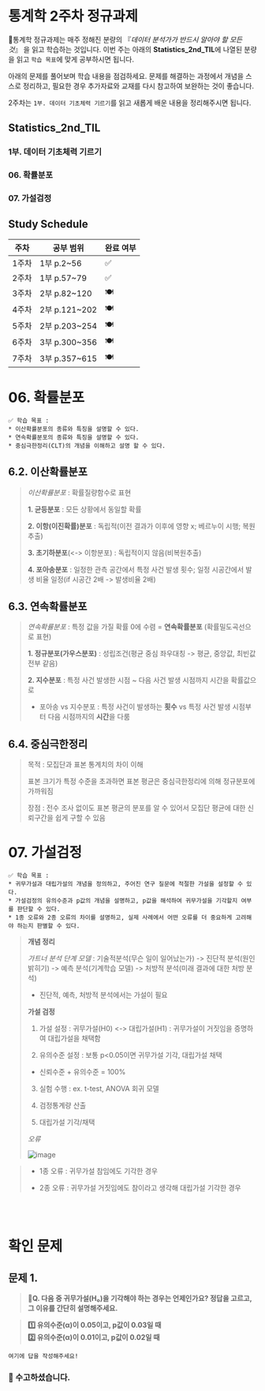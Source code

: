 # 통계학 2주차 정규과제

📌통계학 정규과제는 매주 정해진 분량의 『*데이터 분석가가 반드시 알아야 할 모든 것*』 을 읽고 학습하는 것입니다. 이번 주는 아래의 **Statistics_2nd_TIL**에 나열된 분량을 읽고 `학습 목표`에 맞게 공부하시면 됩니다.

아래의 문제를 풀어보며 학습 내용을 점검하세요. 문제를 해결하는 과정에서 개념을 스스로 정리하고, 필요한 경우 추가자료와 교재를 다시 참고하여 보완하는 것이 좋습니다.

2주차는 `1부. 데이터 기초체력 기르기`를 읽고 새롭게 배운 내용을 정리해주시면 됩니다.


## Statistics_2nd_TIL

### 1부. 데이터 기초체력 기르기
### 06. 확률분포
### 07. 가설검정

## Study Schedule

|주차 | 공부 범위     | 완료 여부 |
|----|----------------|----------|
|1주차| 1부 p.2~56     | ✅      |
|2주차| 1부 p.57~79    | ✅      | 
|3주차| 2부 p.82~120   | 🍽️      | 
|4주차| 2부 p.121~202  | 🍽️      | 
|5주차| 2부 p.203~254  | 🍽️      | 
|6주차| 3부 p.300~356  | 🍽️      | 
|7주차| 3부 p.357~615  | 🍽️      |

<!-- 여기까진 그대로 둬 주세요-->

# 06. 확률분포

```
✅ 학습 목표 :
* 이산확률분포의 종류와 특징을 설명할 수 있다.
* 연속확률분포의 종류와 특징을 설명할 수 있다. 
* 중심극한정리(CLT)의 개념을 이해하고 설명 할 수 있다.
```

## 6.2. 이산확률분포

> *이산확률분포* : 확률질량함수로 표현
> 
> **1. 균등분포** : 모든 상황에서 동일할 확률
> 
> **2. 이항(이진확률)분포** : 독립적(이전 결과가 이후에 영향 x; 베르누이 시행; 복원추출)
> 
> **3. 초기하분포**(<-> 이항분포) : 독립적이지 않음(비복원추출)
> 
> **4. 포아송분포** : 일정한 관측 공간에서 특정 사건 발생 횟수; 일정 시공간에서 발생 비율 일정(if 시공간 2배 -> 발생비율 2배)
> 
<!--수식과 공식을 암기하기보다는 분포의 개념과 특성을 위주로 공부해주세요. 분석 대상의 데이터가 어떠한 확률분포의 특성을 가지고 있는지를 아는 것이 더 중요합니다.-->


## 6.3. 연속확률분포

> *연속확률분포* : 특정 값을 가질 확률 0에 수렴 = **연속확률분포** (확률밀도곡선으로 표현)
> 
> **1. 정규분포(가우스분포)** : 성립조건(평균 중심 좌우대칭 -> 평균, 중앙값, 최빈값 전부 같음)
> 
> **2. 지수분포** : 특정 사건 발생한 시점 ~ 다음 사건 발생 시점까지 시간을 확률값으로
> 
> - 포아송 vs 지수분포 : 특정 사건이 발생하는 **횟수** vs 특정 사건 발생 시점부터 다음 시점까지의 **시간**을 다룸

<!--수식과 공식을 암기하기보다는 분포의 개념과 특성을 위주로 공부해주세요. 분석 대상의 데이터가 어떠한 확률분포의 특성을 가지고 있는지를 아는 것이 더 중요합니다.-->


## 6.4. 중심극한정리

> 목적 : 모집단과 표본 통계치의 차이 이해
>
> 표본 크기가 특정 수준을 초과하면 표본 평균은 중심극한정리에 의해 정규분포에 가까워짐
>
> 장점 : 전수 조사 없이도 표본 평균의 분포를 알 수 있어서 모집단 평균에 대한 신뢰구간을 쉽게 구할 수 있음


# 07. 가설검정

```
✅ 학습 목표 :
* 귀무가설과 대립가설의 개념을 정의하고, 주어진 연구 질문에 적절한 가설을 설정할 수 있다.
* 가설검정의 유의수준과 p값의 개념을 설명하고, p값을 해석하여 귀무가설을 기각할지 여부를 판단할 수 있다.
* 1종 오류와 2종 오류의 차이를 설명하고, 실제 사례에서 어떤 오류를 더 중요하게 고려해야 하는지 판별할 수 있다.
```

>**개념 정리**
>
> *가트너 분석 단계 모델*  : 기술적분석(무슨 일이 일어났는가) -> 진단적 분석(원인 밝히기) -> 예측 분석(기계학습 모델) -> 처방적 분석(미래 결과에 대한 처방 분석)
>
>- 진단적, 예측, 처방적 분석에서는 가설이 필요
>
>**가설 검정** 
>
>1. 가설 설정 : 귀무가설(H0) <-> 대립가설(H1) : 귀무가설이 거짓임을 증명하여 대립가설을 채택함
>
>2. 유의수준 설정 : 보통 p<0.05이면 귀무가설 기각, 대립가설 채택
>- 신뢰수준 + 유의수준 = 100%
>
>3. 실험 수행 : ex. t-test, ANOVA 회귀 모델
>
>4. 검정통계량 산출
>
>5. 대립가설 기각/채택
>
>*오류*
>
>
>![image](https://github.com/user-attachments/assets/ee432da6-72a4-42e3-a835-907c4c55bd79)

>- 1종 오류 : 귀무가설 참임에도 기각한 경우
>
>- 2종 오류 : 귀무가설 거짓임에도 참이라고 생각해 대립가설 기각한 경우
>



<br>
<br>

# 확인 문제

## 문제 1.

> **🧚Q. 다음 중 귀무가설(H₀)을 기각해야 하는 경우는 언제인가요? 정답을 고르고, 그 이유를 간단히 설명해주세요.**

> **1️⃣ 유의수준(α)이 0.05이고, p값이 0.03일 때   
2️⃣ 유의수준(α)이 0.01이고, p값이 0.02일 때**

```
여기에 답을 작성해주세요!
```

### 🎉 수고하셨습니다.
